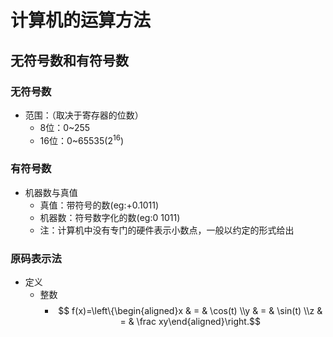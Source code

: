 # 计算机的运算方法

## 无符号数和有符号数

### 无符号数

* 范围：（取决于寄存器的位数）
  * 8位：0~255
  * 16位：0~65535(2<sup>16</sup>)

### 有符号数

* 机器数与真值
  * 真值：带符号的数(eg:+0.1011)
  * 机器数：符号数字化的数(eg:0 1011)
  * 注：计算机中没有专门的硬件表示小数点，一般以约定的形式给出

### 原码表示法

* 定义
  * 整数
    * $$ f(x)=\left\{\begin{aligned}x & = & \cos(t) \\y & = & \sin(t) \\z & = & \frac xy\end{aligned}\right.$$
